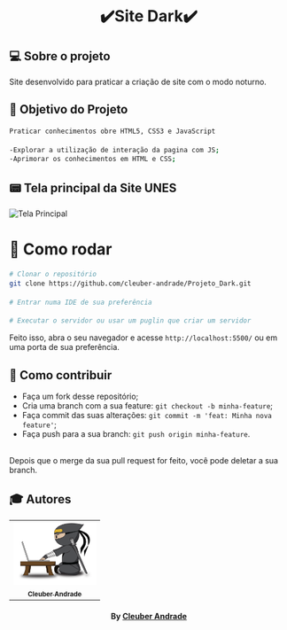 <h1 align="center"> 
  ✔️Site Dark✔️
</h1>

## 💻 Sobre o projeto

Site desenvolvido para praticar a criação de site com o modo noturno.

## :dart: Objetivo do Projeto

```bash
Praticar conhecimentos obre HTML5, CSS3 e JavaScript

-Explorar a utilização de interação da pagina com JS;
-Aprimorar os conhecimentos em HTML e CSS;

```

## :pager: Tela principal da Site UNES 

 <img src="" alt="Tela Principal">

 # 👷 Como rodar

```bash
# Clonar o repositório
git clone https://github.com/cleuber-andrade/Projeto_Dark.git

# Entrar numa IDE de sua preferência 

# Executar o servidor ou usar um puglin que criar um servidor

```

Feito isso, abra o seu navegador e acesse `http://localhost:5500/`
ou em uma porta de sua preferência.

 ## 🤔 Como contribuir <br/>

- Faça um fork desse repositório; <br/>
- Cria uma branch com a sua feature: `git checkout -b minha-feature`;<br/>
- Faça commit das suas alterações: `git commit -m 'feat: Minha nova feature'`; <br/>
- Faça push para a sua branch: `git push origin minha-feature`.<br/>
<br/>
Depois que o merge da sua pull request for feito, você pode deletar a sua branch. <br/>


## :mortar_board: Autores

<table align="center">
    <tr>
        <td align="center">
            <a href="https://github.com/cleuber-andrade">
                <img src="https://raw.githubusercontent.com/cleuber-andrade/cleuber-andrade/main/ninja.png" width="150px;" alt="ninja" />
                <br />
                <sub><b>Cleuber Andrade</b></sub>
            </a>
        </td>    
    </tr>
</table>
<h4 align="center">
  By  <a href="https://www.linkedin.com/in/cleuber-andrade-b8955420b/" target="_blank"> Cleuber Andrade </a>
</h4>

